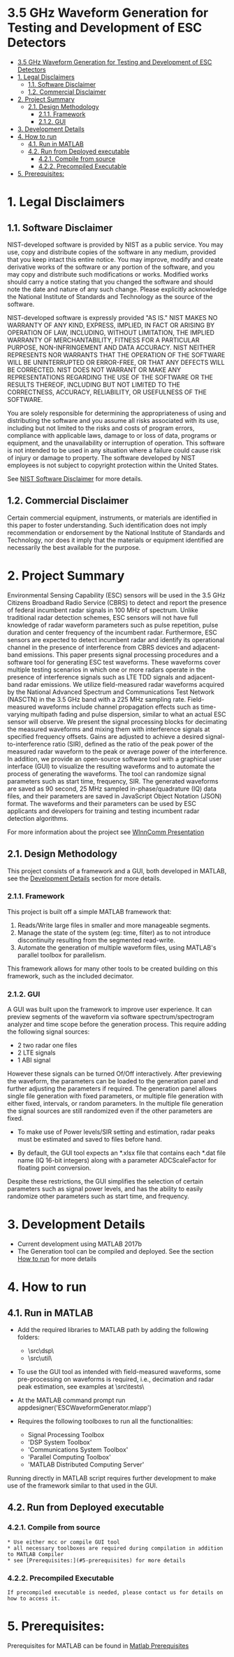 # 3.5 GHz Waveform Generation for Testing and Development of ESC Detectors
<!-- TOC -->

- [3.5 GHz Waveform Generation for Testing and Development of ESC Detectors](#35-ghz-waveform-generation-for-testing-and-development-of-esc-detectors)
- [1. Legal Disclaimers](#1-legal-disclaimers)
    - [1.1. Software Disclaimer](#11-software-disclaimer)
    - [1.2. Commercial Disclaimer](#12-commercial-disclaimer)
- [2. Project Summary](#2-project-summary)
    - [2.1. Design Methodology](#21-design-methodology)
        - [2.1.1. Framework](#211-framework)
        - [2.1.2. GUI](#212-gui)
- [3. Development Details](#3-development-details)
- [4. How to run](#4-how-to-run)
    - [4.1. Run in MATLAB](#41-run-in-matlab)
    - [4.2. Run from Deployed executable](#42-run-from-deployed-executable)
        - [4.2.1. Compile from source](#421-compile-from-source)
        - [4.2.2. Precompiled Executable](#422-precompiled-executable)
- [5. Prerequisites:](#5-prerequisites)

<!-- /TOC -->

# 1. Legal Disclaimers
## 1.1. Software Disclaimer
 NIST-developed software is provided by NIST as a public service. 
 You may use, copy and distribute copies of the software in any medium,
 provided that you keep intact this entire notice. You may improve,
 modify and create derivative works of the software or any portion of
 the software, and you may copy and distribute such modifications or
 works. Modified works should carry a notice stating that you changed
 the software and should note the date and nature of any such change.
 Please explicitly acknowledge the National Institute of Standards and
 Technology as the source of the software.
 
 NIST-developed software is expressly provided "AS IS." NIST MAKES NO
 WARRANTY OF ANY KIND, EXPRESS, IMPLIED, IN FACT OR ARISING BY
 OPERATION OF LAW, INCLUDING, WITHOUT LIMITATION, THE IMPLIED WARRANTY
 OF MERCHANTABILITY, FITNESS FOR A PARTICULAR PURPOSE, NON-INFRINGEMENT
 AND DATA ACCURACY. NIST NEITHER REPRESENTS NOR WARRANTS THAT THE
 OPERATION OF THE SOFTWARE WILL BE UNINTERRUPTED OR ERROR-FREE, OR
 THAT ANY DEFECTS WILL BE CORRECTED. NIST DOES NOT WARRANT OR MAKE ANY 
 REPRESENTATIONS REGARDING THE USE OF THE SOFTWARE OR THE RESULTS 
 THEREOF, INCLUDING BUT NOT LIMITED TO THE CORRECTNESS, ACCURACY,
 RELIABILITY, OR USEFULNESS OF THE SOFTWARE.
 
 You are solely responsible for determining the appropriateness of
 using and distributing the software and you assume all risks
 associated with its use, including but not limited to the risks and
 costs of program errors, compliance with applicable laws, damage to 
 or loss of data, programs or equipment, and the unavailability or
 interruption of operation. This software is not intended to be used in
 any situation where a failure could cause risk of injury or damage to
 property. The software developed by NIST employees is not subject to
 copyright protection within the United States.

 See [NIST Software Disclaimer](https://www.nist.gov/disclaimer) for more details.

## 1.2. Commercial Disclaimer
 Certain commercial equipment, instruments, or materials are identified in this paper to foster understanding. Such identification does not imply recommendation or endorsement by the National Institute of Standards and Technology, nor does it imply that the materials or equipment identified are necessarily the best available for the purpose.
 
# 2. Project Summary

Environmental Sensing Capability (ESC) sensors will be used in the 3.5 GHz Citizens Broadband Radio Service (CBRS) to detect and report the presence of federal incumbent radar signals in 100 MHz of spectrum. Unlike traditional radar detection schemes, ESC sensors will not have full knowledge of radar waveform parameters such as pulse repetition, pulse duration and center frequency of the incumbent radar. Furthermore, ESC sensors are expected to detect incumbent radar and identify its operational channel in the presence of interference from CBRS devices and adjacent-band emissions. This paper presents signal processing procedures and a software tool for generating ESC test waveforms. These waveforms cover multiple testing scenarios in which one or more radars operate in the presence of interference signals such as LTE TDD signals and adjacent-band radar emissions. We utilize field-measured radar waveforms acquired by the National Advanced Spectrum and Communications Test Network (NASCTN) in the 3.5 GHz band with a 225 MHz sampling rate. Field-measured waveforms include channel propagation effects such as time-varying multipath fading and pulse dispersion, similar to what an actual ESC sensor will observe. We present the signal processing blocks for decimating the measured waveforms and mixing them with interference signals at specified frequency offsets. Gains are adjusted to achieve a desired signal-to-interference ratio (SIR), defined as the ratio of the peak power of the measured radar waveform to the peak or average power of the interference. In addition, we provide an open-source software tool with a graphical user interface (GUI) to visualize the resulting waveforms and to automate the process of generating the waveforms. The tool can randomize signal parameters such as start time, frequency, SIR. The generated waveforms are saved as 90 second, 25 MHz sampled in-phase/quadrature (IQ) data files, and their parameters are saved in JavaScript Object Notation (JSON) format. The waveforms and their parameters can be used by ESC applicants and developers for training and testing incumbent radar detection algorithms.

For more information about the project see [WInnComm Presentation](docs/3.5_GHz_Waveform_Generation_for_Testing_and_Development_of_ESC_Detectors_WInnComm2017.pdf)

## 2.1. Design Methodology
This project consists of a framework and a GUI, both developed in MATLAB, see the [Development Details](#3-development-details) section for more details.

### 2.1.1. Framework
This project is built off a simple MATLAB framework that:
1. Reads/Write large files in smaller and more manageable segments.
2. Manage the state of the system (eg: time, filter) as to not introduce discontinuity resulting from the segmented read-write.
3. Automate the generation of multiple waveform files, using MATLAB's parallel toolbox for parallelism.

This framework allows for many other tools to be created building on this framework, such as the included decimator.

### 2.1.2. GUI
A GUI was built upon the framework to improve user experience. It can preview segments of the waveform via software spectrum/spectrogram analyzer and time scope  before the generation process. This require adding the following signal sources:
* 2 two radar one files
* 2 LTE signals
* 1 ABI signal

However these signals can be turned Of/Off interactively.
After previewing the waveform, the parameters can be loaded to the generation panel and further adjusting the parameters if required. The generation panel allows single file generation with fixed parameters, or multiple file generation with either fixed, intervals, or random parameters. In the multiple file generation the signal sources are still randomized even if the other parameters are fixed.  
* To make use of Power levels/SIR setting and estimation, radar peaks must be estimated and saved to files before hand.

* By default, the GUI tool expects an *.xlsx file that contains each *.dat file name (IQ 16-bit integers) along with a parameter ADCScaleFactor for floating point conversion.

Despite these restrictions, the GUI simplifies the selection of certain parameters such as signal power levels, and has the ability to easily randomize other parameters such as start time, and frequency.

# 3. Development Details
- Current development using MATLAB 2017b
- The Generation tool can be compiled and deployed. See the section [How to run](#4-how-to-run) for more details

 # 4. How to run
## 4.1. Run in MATLAB

* Add the required libraries to MATLAB path by adding the following folders:
    * \src\dsp\
    * \src\util\
* To use the GUI tool as intended with field-measured waveforms, some pre-processing on waveforms is required, i.e., decimation and radar peak estimation, see examples at \src\tests\

* At the MATLAB command prompt run appdesigner('ESCWaveformGenerator.mlapp')

* Requires the following toolboxes to run all the functionalities:
    * Signal Processing Toolbox
    * 'DSP System Toolbox'
    * 'Communications System Toolbox'
    * 'Parallel Computing Toolbox'
    * 'MATLAB Distributed Computing Server'

Running directly in MATLAB script requires further development to make use of the framework similar to that used in the GUI.

## 4.2. Run from Deployed executable

### 4.2.1. Compile from source 
    * Use either mcc or compile GUI tool
    * all necessary toolboxes are required during compilation in addition to MATLAB Compiler
    * see [Prerequisites:](#5-prerequisites) for more details

### 4.2.2. Precompiled Executable
    If precompiled executable is needed, please contact us for details on how to access it.
    
# 5. Prerequisites:
Prerequisites for MATLAB can be found in [Matlab Prerequisites](docs/Matlab_Prerequisites.txt)
